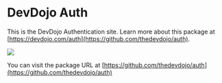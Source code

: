 # DevDojo Auth

This is the DevDojo Authentication site. Learn more about this package at [https://devdojo.com/auth](https://github.com/thedevdojo/auth).

<img src="https://cdn.devdojo.com/images/may2024/auth-og-image.jpeg" class="w-full h-auto" />

You can visit the package URL at [https://github.com/thedevdojo/auth](https://github.com/thedevdojo/auth)
